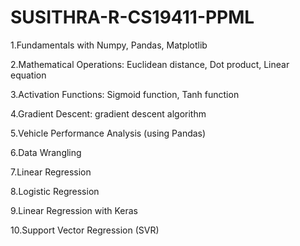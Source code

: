 # SUSITHRA-R-CS19411-PPML
1.Fundamentals with Numpy, Pandas, Matplotlib

2.Mathematical Operations: Euclidean distance, Dot product, Linear equation

3.Activation Functions: Sigmoid function, Tanh function

4.Gradient Descent: gradient descent algorithm

5.Vehicle Performance Analysis (using Pandas)

6.Data Wrangling

7.Linear Regression

8.Logistic Regression

9.Linear Regression with Keras

10.Support Vector Regression (SVR)
